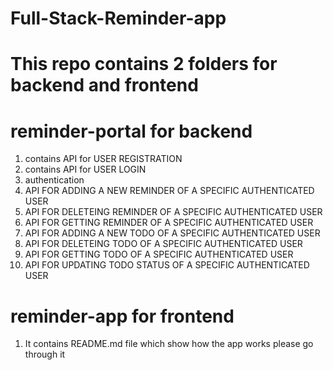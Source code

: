 # Full-Stack-Reminder-app
# This repo contains 2 folders for backend and frontend

# reminder-portal for backend
1. contains API for USER REGISTRATION  
2. contains API for USER LOGIN
3. authentication
4. API FOR ADDING A NEW REMINDER OF A SPECIFIC AUTHENTICATED USER
5. API FOR DELETEING REMINDER OF A SPECIFIC AUTHENTICATED USER
6. API FOR GETTING REMINDER OF A SPECIFIC AUTHENTICATED USER
7. API FOR ADDING A NEW TODO OF A SPECIFIC AUTHENTICATED USER
8. API FOR DELETEING TODO OF A SPECIFIC AUTHENTICATED USER
9. API FOR GETTING TODO OF A SPECIFIC AUTHENTICATED USER
10. API FOR UPDATING TODO STATUS OF A SPECIFIC AUTHENTICATED USER

# reminder-app for frontend
1. It contains README.md file which show how the app works please go through it

